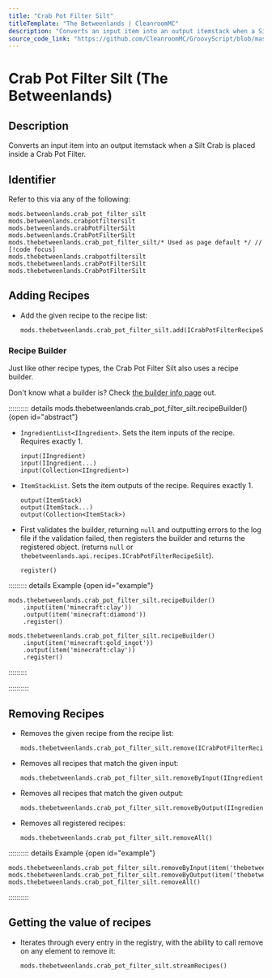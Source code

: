 ```yaml
---
title: "Crab Pot Filter Silt"
titleTemplate: "The Betweenlands | CleanroomMC"
description: "Converts an input item into an output itemstack when a Silt Crab is placed inside a Crab Pot Filter."
source_code_link: "https://github.com/CleanroomMC/GroovyScript/blob/master/src/main/java/com/cleanroommc/groovyscript/compat/mods/betweenlands/CrabPotFilterSilt.java"
---
```


# Crab Pot Filter Silt (The Betweenlands)

## Description

Converts an input item into an output itemstack when a Silt Crab is placed inside a Crab Pot Filter.

## Identifier

Refer to this via any of the following:

```groovy:no-line-numbers {5}
mods.betweenlands.crab_pot_filter_silt
mods.betweenlands.crabpotfiltersilt
mods.betweenlands.crabPotFilterSilt
mods.betweenlands.CrabPotFilterSilt
mods.thebetweenlands.crab_pot_filter_silt/* Used as page default */ // [!code focus]
mods.thebetweenlands.crabpotfiltersilt
mods.thebetweenlands.crabPotFilterSilt
mods.thebetweenlands.CrabPotFilterSilt
```


## Adding Recipes

- Add the given recipe to the recipe list:

    ```groovy:no-line-numbers
    mods.thebetweenlands.crab_pot_filter_silt.add(ICrabPotFilterRecipeSilt)
    ```


### Recipe Builder

Just like other recipe types, the Crab Pot Filter Silt also uses a recipe builder.

Don't know what a builder is? Check [the builder info page](../../getting_started/builder.md) out.

:::::::::: details mods.thebetweenlands.crab_pot_filter_silt.recipeBuilder() {open id="abstract"}
- `IngredientList<IIngredient>`. Sets the item inputs of the recipe. Requires exactly 1.

    ```groovy:no-line-numbers
    input(IIngredient)
    input(IIngredient...)
    input(Collection<IIngredient>)
    ```

- `ItemStackList`. Sets the item outputs of the recipe. Requires exactly 1.

    ```groovy:no-line-numbers
    output(ItemStack)
    output(ItemStack...)
    output(Collection<ItemStack>)
    ```

- First validates the builder, returning `null` and outputting errors to the log file if the validation failed, then registers the builder and returns the registered object. (returns `null` or `thebetweenlands.api.recipes.ICrabPotFilterRecipeSilt`).

    ```groovy:no-line-numbers
    register()
    ```

::::::::: details Example {open id="example"}
```groovy:no-line-numbers
mods.thebetweenlands.crab_pot_filter_silt.recipeBuilder()
    .input(item('minecraft:clay'))
    .output(item('minecraft:diamond'))
    .register()

mods.thebetweenlands.crab_pot_filter_silt.recipeBuilder()
    .input(item('minecraft:gold_ingot'))
    .output(item('minecraft:clay'))
    .register()
```

:::::::::

::::::::::

## Removing Recipes

- Removes the given recipe from the recipe list:

    ```groovy:no-line-numbers
    mods.thebetweenlands.crab_pot_filter_silt.remove(ICrabPotFilterRecipeSilt)
    ```

- Removes all recipes that match the given input:

    ```groovy:no-line-numbers
    mods.thebetweenlands.crab_pot_filter_silt.removeByInput(IIngredient)
    ```

- Removes all recipes that match the given output:

    ```groovy:no-line-numbers
    mods.thebetweenlands.crab_pot_filter_silt.removeByOutput(IIngredient)
    ```

- Removes all registered recipes:

    ```groovy:no-line-numbers
    mods.thebetweenlands.crab_pot_filter_silt.removeAll()
    ```

:::::::::: details Example {open id="example"}
```groovy:no-line-numbers
mods.thebetweenlands.crab_pot_filter_silt.removeByInput(item('thebetweenlands:mud'))
mods.thebetweenlands.crab_pot_filter_silt.removeByOutput(item('thebetweenlands:mud'))
mods.thebetweenlands.crab_pot_filter_silt.removeAll()
```

::::::::::

## Getting the value of recipes

- Iterates through every entry in the registry, with the ability to call remove on any element to remove it:

    ```groovy:no-line-numbers
    mods.thebetweenlands.crab_pot_filter_silt.streamRecipes()
    ```
